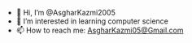 - 👋 Hi, I’m @AsgharKazmi2005
- 👀 I’m interested in learning computer science
- 📫 How to reach me: AsgharKazmi05@Gmail.com

<!---
AsgharKazmi2005/AsgharKazmi2005 is a ✨ special ✨ repository because its `README.md` (this file) appears on your GitHub profile.
You can click the Preview link to take a look at your changes.
--->
